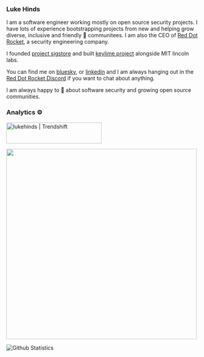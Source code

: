 ### Luke Hinds

I am a software engineer working mostly on open source security projects. I have lots of experience bootstrapping projects from new and helping grow diverse, inclusive and friendly 👯 communitees. I am also the CEO of [Red Dot Rocket](https://www.rdrocket.com/), a security engineering company. 

I founded [project sigstore](https://sigstore.dev) and built [keylime project](https://keylime.dev) alongside MIT lincoln labs.

You can find me on [bluesky](https://bsky.app/profile/lukehinds.bsky.social), or [linkedin](https://www.linkedin.com/in/lukehinds/) and I am always hanging out in the [Red Dot Rocket Discord](https://discord.gg/pPcjYzGvbS) if you want to chat about anything. 

I am always happy to 💬 about software security and growing open source communities.

### Analytics ⚙️

<a href="https://trendshift.io/developers/8128" target="_blank"><img src="https://trendshift.io/api/badge/developers/8128" alt="lukehinds | Trendshift" style="width: 250px; height: 55px;" width="250" height="55"/></a>

<a href="https://profile.codersrank.io/user/lukehinds"><img src="https://cr-ss-service.azurewebsites.net/api/ScreenShot?widget=summary&username=lukehinds&badges=3&show-avatar=false&style=--header-bg-color:%23000;--border-radius:10px" width="500px"/></a>

![Github Statistics](https://github-readme-stats.vercel.app/api/?username=lukehinds&count_private=true&show_icons=true)

<!-- ![Github Contributions](https://github-readme-streak-stats.herokuapp.com/?user=lukehinds&hide_border=true) -->

<!-- <a href="https://profile.codersrank.io/user/lukehinds"><img src="https://cr-skills-chart-widget.azurewebsites.net/api/api?username=lukehinds"/></a> -->

<!--
![Github Languages](https://github-readme-stats.vercel.app/api/top-langs/?username=lukehinds&layout=compact&count_private=true&langs_count=9&hide=jupyter%20notebook)
-->
